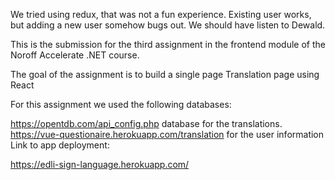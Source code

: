 We tried using redux, that was not a fun experience. Existing user works, but adding a new user somehow bugs out. We should have listen to Dewald.

This is the submission for the third assignment in the frontend module of the Noroff Accelerate .NET course.

The goal of the assignment is to build a single page Translation page using React

For this assignment we used the following databases:

https://opentdb.com/api_config.php database for the translations.
https://vue-questionaire.herokuapp.com/translation for the user information
Link to app deployment:

https://edli-sign-language.herokuapp.com/
